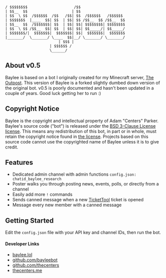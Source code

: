     / $$$$$$$$                     /$$                    
    | $$__  $$                    | $$                    
    | $$  \ $$  /$$$$$$  /$$   /$$| $$  /$$$$$$   /$$$$$$ 
    | $$$$$$$  |____  $$| $$  | $$| $$ /$$__  $$ /$$__  $$
    | $$__  $$  /$$$$$$$| $$  | $$| $$| $$$$$$$$| $$$$$$$$
    | $$  \ $$ /$$__  $$| $$  | $$| $$| $$_____/| $$_____/
    | $$$$$$$/|  $$$$$$$|  $$$$$$$| $$|  $$$$$$$|  $$$$$$$
    |_______/  \_______/ \____  $$|__/ \_______/ \_______/
                            | $$$ |                       
                        | $$$$$$ /                        
                        \______/       


  ## About v0.5

  Baylee is based on a bot I originally created for my Minecraft server, [The Outpost](https://playoutpost.com). This version of Baylee is a forked slightly dumbed down version of the original bot. v0.5 is poorly documented and hasn't been updated in a couple of years. Good luck getting her to run :)

  ## Copyright Notice

  Baylee is the copyright and intellectual property of Adam "Centers" Parker. Baylee's source code ("bot") is released under the [BSD 3-Clause License license](LICENSE). This means any redistribution of this bot, in part or in whole, must retain the copyright notice found in [the license](LICENSE). Projects based on this source code cannot use the copyrighted name of Baylee unless it is to give credit.

  ## Features

  - Dedicated admin channel with admin functions ```config.json: chatid_baylee_research```
  - Poster walks you through posting news, events, polls, or directly from a channel
  - Easily add more ```!``` commands
  - Sends canned message when a new [TicketTool](https://tickettool.xyz/) ticket is opened
  - Message every new member with a canned message

  ## Getting Started

  Edit the ```config.json``` file with your API key and channel IDs, then run the bot.

  #### Developer Links

  * [baylee.lol](https://baylee.lol)
  * [github.com/bayleebot](https://github.com/bayleebot)
  * [github.com/thecenters](https://github.com/thecenters)
  * [thecenters.me](https://thecenters.me)

